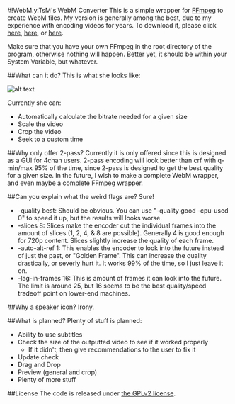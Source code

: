 #!WebM.y.TsM's WebM Converter
This is a simple wrapper for [FFmpeg](http://www.ffmpeg.org/download.html) to create WebM files. My version is generally among the best, due to my experience with encoding videos for years. To download it, please click [here](https://github.com/MasterOfWebM/WebM-Converter/releases/download/v0.2.0/Release_v0.2.0.zip), [here](https://github.com/MasterOfWebM/WebM-Converter/releases/download/v0.2.0/Release_v0.2.0.zip), or [here](https://github.com/MasterOfWebM/WebM-Converter/releases/download/v0.2.0/Release_v0.2.0.zip).

Make sure that you have your own FFmpeg in the root directory of the program, otherwise nothing will happen. Better yet, it should be within your System Variable, but whatever.

##What can it do?
This is what she looks like:

![alt text](http://i.imgur.com/3JrzQjJ.png)

Currently she can:

* Automatically calculate the bitrate needed for a given size
* Scale the video
* Crop the video
* Seek to a custom time

##Why only offer 2-pass?
Currently it is only offered since this is designed as a GUI for 4chan users. 2-pass encoding will look better than crf with q-min/max 95% of the time, since 2-pass is designed to get the best quality for a given size. In the future, I wish to make a complete WebM wrapper, and even maybe a complete FFmpeg wrapper.

##Can you explain what the weird flags are?
Sure!

* -quality best: Should be obvious. You can use "-quality good -cpu-used 0" to speed it up, but the results will looks worse.
* -slices 8: Slices make the encoder cut the individual frames into the amount of slices (1, 2, 4, & 8 are possible). Generally 4 is good enough for 720p content. Slices slightly increase the quality of each frame.
* -auto-alt-ref 1: This enables the encoder to look into the future instead of just the past, or "Golden Frame". This can increase the quality drastically, or severly hurt it. It works 99% of the time, so I just leave it on.
* -lag-in-frames 16: This is amount of frames it can look into the future. The limit is around 25, but 16 seems to be the best quality/speed tradeoff point on lower-end machines.

##Why a speaker icon?
Irony.

##What is planned?
Plenty of stuff is planned:

* Ability to use subtitles
* Check the size of the outputted video to see if it worked properly
  * If it didn't, then give recommendations to the user to fix it
* Update check
* Drag and Drop
* Preview (general and crop)
* Plenty of more stuff

##License
The code is released under [the GPLv2 license](http://www.gnu.org/licenses/gpl-2.0.html).

